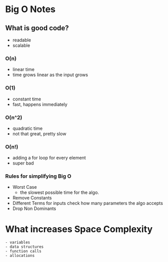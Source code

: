 # Big O Notes

## What is good code?

- readable
- scalable

### O(n)

- linear time
- time grows linear as the input grows

### O(1)

- constant time
- fast, happens immediately

### O(n^2)

- quadratic time
- not that great, pretty slow

### O(n!)

- adding a for loop for every element
- super bad

### Rules for simplifying Big O

- Worst Case
  - the slowest possible time for the algo.
- Remove Constants
- Different Terms for inputs
  check how many parameters the algo accepts
- Drop Non Dominants

# What increases Space Complexity

    - variables
    - data structures
    - function calls
    - allocations
